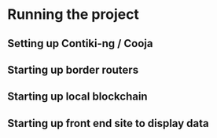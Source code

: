 # Running the project
## Setting up Contiki-ng / Cooja 
## Starting up border routers
## Starting up local blockchain 
## Starting up front end site to display data
